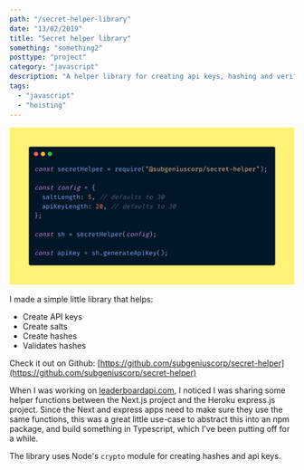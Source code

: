 ```yaml
---
path: "/secret-helper-library"
date: "13/02/2019"
title: "Secret helper library"
something: "something2"
posttype: "project"
category: "javascript"
description: "A helper library for creating api keys, hashing and verifying hashes."
tags:
  - "javascript"
  - "hoisting"
---
```


![secret-helper-screenshot](./secret_helper.png)

I made a simple little library that helps:

- Create API keys
- Create salts
- Create hashes
- Validates hashes

Check it out on Github: [https://github.com/subgeniuscorp/secret-helper](https://github.com/subgeniuscorp/secret-helper)

When I was working on [leaderboardapi.com](http://leaderboardapi.com/), I noticed I was sharing some helper functions between the Next.js project and the Heroku express.js project. Since the Next and express apps need to make sure they use the same functions, this was a great little use-case to abstract this into an npm package, and build something in Typescript, which I've been putting off for a while.

The library uses Node's `crypto` module for creating hashes and api keys.
